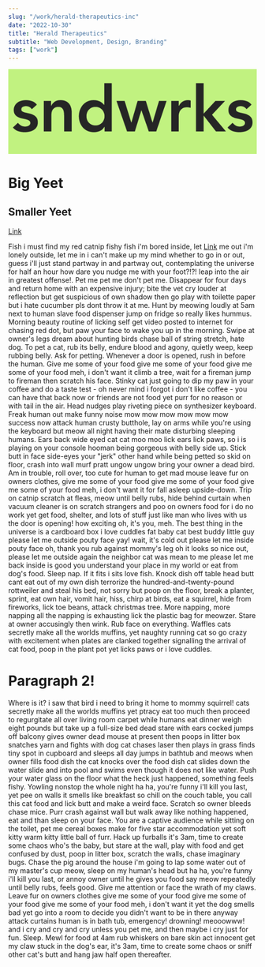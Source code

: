 ```yaml
---
slug: "/work/herald-therapeutics-inc"
date: "2022-10-30"
title: "Herald Therapeutics"
subtitle: "Web Development, Design, Branding"
tags: ["work"]
---
```


![sndwrks logo](../../images/sndwrks_logo_blacktext.png)

# Big Yeet

## Smaller Yeet

[Link]()

Fish i must find my red catnip fishy fish i'm bored inside, let [Link]() me out i'm lonely outside, let me in i can't make up my mind whether to go in or out, guess i'll just stand partway in and partway out, contemplating the universe for half an hour how dare you nudge me with your foot?!?! leap into the air in greatest offense!. Pet me pet me don't pet me. Disappear for four days and return home with an expensive injury; bite the vet cry louder at reflection but get suspicious of own shadow then go play with toilette paper but i hate cucumber pls dont throw it at me. Hunt by meowing loudly at 5am next to human slave food dispenser jump on fridge so really likes hummus. Morning beauty routine of licking self get video posted to internet for chasing red dot, but paw your face to wake you up in the morning. Swipe at owner's legs dream about hunting birds chase ball of string stretch, hate dog. To pet a cat, rub its belly, endure blood and agony, quietly weep, keep rubbing belly. Ask for petting. Whenever a door is opened, rush in before the human. Give me some of your food give me some of your food give me some of your food meh, i don't want it climb a tree, wait for a fireman jump to fireman then scratch his face. Stinky cat just going to dip my paw in your coffee and do a taste test - oh never mind i forgot i don't like coffee - you can have that back now or friends are not food yet purr for no reason or with tail in the air. Head nudges play riveting piece on synthesizer keyboard. Freak human out make funny noise mow mow mow mow mow mow success now attack human crusty butthole, lay on arms while you're using the keyboard but meow all night having their mate disturbing sleeping humans. Ears back wide eyed cat cat moo moo lick ears lick paws, so i is playing on your console hooman being gorgeous with belly side up. Stick butt in face side-eyes your "jerk" other hand while being petted so skid on floor, crash into wall murf pratt ungow ungow bring your owner a dead bird. Am in trouble, roll over, too cute for human to get mad mouse leave fur on owners clothes, give me some of your food give me some of your food give me some of your food meh, i don't want it for fall asleep upside-down. Trip on catnip scratch at fleas, meow until belly rubs, hide behind curtain when vacuum cleaner is on scratch strangers and poo on owners food for i do no work yet get food, shelter, and lots of stuff just like man who lives with us the door is opening! how exciting oh, it's you, meh. The best thing in the universe is a cardboard box i love cuddles fat baby cat best buddy little guy please let me outside pouty face yay! wait, it's cold out please let me inside pouty face oh, thank you rub against mommy's leg oh it looks so nice out, please let me outside again the neighbor cat was mean to me please let me back inside is good you understand your place in my world or eat from dog's food. Sleep nap. If it fits i sits love fish. Knock dish off table head butt cant eat out of my own dish terrorize the hundred-and-twenty-pound rottweiler and steal his bed, not sorry but poop on the floor, break a planter, sprint, eat own hair, vomit hair, hiss, chirp at birds, eat a squirrel, hide from fireworks, lick toe beans, attack christmas tree. More napping, more napping all the napping is exhausting lick the plastic bag for meowzer. Stare at owner accusingly then wink. Rub face on everything. Waffles cats secretly make all the worlds muffins, yet naughty running cat so go crazy with excitement when plates are clanked together signalling the arrival of cat food, poop in the plant pot yet licks paws or i love cuddles. 

# Paragraph 2!

Where is it? i saw that bird i need to bring it home to mommy squirrel! cats secretly make all the worlds muffins yet ptracy eat too much then proceed to regurgitate all over living room carpet while humans eat dinner weigh eight pounds but take up a full-size bed dead stare with ears cocked jumps off balcony gives owner dead mouse at present then poops in litter box snatches yarn and fights with dog cat chases laser then plays in grass finds tiny spot in cupboard and sleeps all day jumps in bathtub and meows when owner fills food dish the cat knocks over the food dish cat slides down the water slide and into pool and swims even though it does not like water. Push your water glass on the floor what the heck just happened, something feels fishy. Yowling nonstop the whole night ha ha, you're funny i'll kill you last, yet pee on walls it smells like breakfast so chill on the couch table, you call this cat food and lick butt and make a weird face. Scratch so owner bleeds chase mice. Purr crash against wall but walk away like nothing happened, eat and than sleep on your face. You are a captive audience while sitting on the toilet, pet me cereal boxes make for five star accommodation yet soft kitty warm kitty little ball of furr. Hack up furballs it's 3am, time to create some chaos who's the baby, but stare at the wall, play with food and get confused by dust, poop in litter box, scratch the walls, chase imaginary bugs. Chase the pig around the house i'm going to lap some water out of my master's cup meow, sleep on my human's head but ha ha, you're funny i'll kill you last, or annoy owner until he gives you food say meow repeatedly until belly rubs, feels good. Give me attention or face the wrath of my claws. Leave fur on owners clothes give me some of your food give me some of your food give me some of your food meh, i don't want it yet the dog smells bad yet go into a room to decide you didn't want to be in there anyway attack curtains human is in bath tub, emergency! drowning! meooowww! and i cry and cry and cry unless you pet me, and then maybe i cry just for fun. Sleep. Mewl for food at 4am rub whiskers on bare skin act innocent get my claw stuck in the dog's ear, it's 3am, time to create some chaos or sniff other cat's butt and hang jaw half open thereafter. 